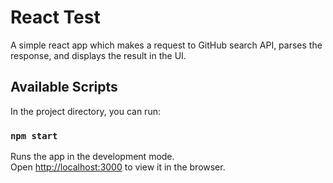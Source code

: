 # React Test

A simple react app which makes a request to GitHub search API, parses the response, and displays the result in the UI.

## Available Scripts

In the project directory, you can run:

### `npm start`

Runs the app in the development mode.\
Open [http://localhost:3000](http://localhost:3000) to view it in the browser.
